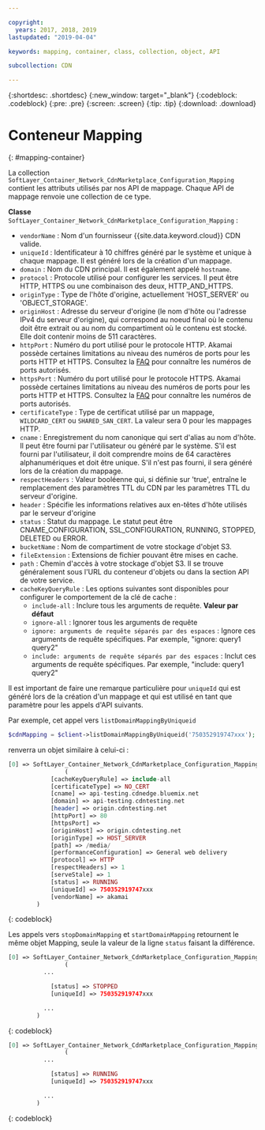 ```yaml
---

copyright:
  years: 2017, 2018, 2019
lastupdated: "2019-04-04"

keywords: mapping, container, class, collection, object, API

subcollection: CDN

---
```


{:shortdesc: .shortdesc}
{:new_window: target="_blank"}
{:codeblock: .codeblock}
{:pre: .pre}
{:screen: .screen}
{:tip: .tip}
{:download: .download}  

# Conteneur Mapping
{: #mapping-container}

La collection `SoftLayer_Container_Network_CdnMarketplace_Configuration_Mapping` contient les attributs utilisés par nos API de mappage. Chaque API de mappage renvoie une collection de ce type.

**Classe** `SoftLayer_Container_Network_CdnMarketplace_Configuration_Mapping` :

* `vendorName` : Nom d'un fournisseur {{site.data.keyword.cloud}} CDN valide.
* `uniqueId` : Identificateur à 10 chiffres généré par le système et unique à chaque mappage. Il est généré lors de la création d'un mappage.
* `domain` : Nom du CDN principal. Il est également appelé `hostname`.
* `protocol` : Protocole utilisé pour configurer les services. Il peut être HTTP, HTTPS ou une combinaison des deux, HTTP_AND_HTTPS.
* `originType` : Type de l'hôte d'origine, actuellement 'HOST_SERVER' ou 'OBJECT_STORAGE'.
* `originHost` : Adresse du serveur d'origine (le nom d'hôte ou l'adresse IPv4 du serveur d'origine), qui correspond au noeud final où le contenu doit être extrait ou au nom du compartiment où le contenu est stocké. Elle doit contenir moins de 511 caractères.
* `httpPort` :  Numéro du port utilisé pour le protocole HTTP. Akamai possède certaines limitations au niveau des numéros de ports pour les ports HTTP et HTTPS. Consultez la [FAQ](/docs/infrastructure/CDN?topic=CDN-faqs#are-there-any-restrictions-on-what-http-and-https-port-numbers-are-allowed-for-akamai-) pour connaître les numéros de ports autorisés.
* `httpsPort` :  Numéro du port utilisé pour le protocole HTTPS. Akamai possède certaines limitations au niveau des numéros de ports pour les ports HTTP et HTTPS. Consultez la [FAQ](/docs/infrastructure/CDN?topic=CDN-faqs#are-there-any-restrictions-on-what-http-and-https-port-numbers-are-allowed-for-akamai-) pour connaître les numéros de ports autorisés.
* `certificateType` : Type de certificat utilisé par un mappage, `WILDCARD_CERT` ou `SHARED_SAN_CERT`. La valeur sera 0 pour les mappages HTTP.
* `cname` : Enregistrement du nom canonique qui sert d'alias au nom d'hôte. Il peut être fourni par l'utilisateur ou généré par le système. S'il est fourni par l'utilisateur, il doit comprendre moins de 64 caractères alphanumériques et doit être unique. S'il n'est pas fourni, il sera généré lors de la création du mappage.
* `respectHeaders` : Valeur booléenne qui, si définie sur 'true', entraîne le remplacement des paramètres TTL du CDN par les paramètres TTL du serveur d'origine.
* `header` : Spécifie les informations relatives aux en-têtes d'hôte utilisés par le serveur d'origine
* `status` : Statut du mappage. Le statut peut être CNAME_CONFIGURATION, SSL_CONFIGURATION, RUNNING, STOPPED, DELETED ou ERROR.
* `bucketName` : Nom de compartiment de votre stockage d'objet S3.
* `fileExtension` : Extensions de fichier pouvant être mises en cache.
* `path` : Chemin d'accès à votre stockage d'objet S3. Il se trouve généralement sous l'URL du conteneur d'objets ou dans la section API de votre service.
* `cacheKeyQueryRule` : Les options suivantes sont disponibles pour configurer le comportement de la clé de cache :
  * `include-all` : Inclure tous les arguments de requête. **Valeur par défaut**
  * `ignore-all` : Ignorer tous les arguments de requête
  * `ignore: arguments de requête séparés par des espaces` : Ignore ces arguments de requête spécifiques. Par exemple, "ignore: query1 query2"
  * `include: arguments de requête séparés par des espaces` : Inclut ces arguments de requête spécifiques. Par exemple, "include: query1 query2"

Il est important de faire une remarque particulière pour `uniqueId` qui est généré lors de la création d'un mappage et qui est utilisé en tant que paramètre pour les appels d'API suivants.

Par exemple, cet appel vers `listDomainMappingByUniqueid`  
```php  
$cdnMapping = $client->listDomainMappingByUniqueid('750352919747xxx');  
```

renverra un objet similaire à celui-ci :

```php  
[0] => SoftLayer_Container_Network_CdnMarketplace_Configuration_Mapping Object
                (
            [cacheKeyQueryRule] => include-all
            [certificateType] => NO_CERT
            [cname] => api-testing.cdnedge.bluemix.net
            [domain] => api-testing.cdntesting.net
            [header] => origin.cdntesting.net
            [httpPort] => 80
            [httpsPort] =>
            [originHost] => origin.cdntesting.net
            [originType] => HOST_SERVER
            [path] => /media/
            [performanceConfiguration] => General web delivery
            [protocol] => HTTP
            [respectHeaders] => 1
            [serveStale] => 1
            [status] => RUNNING
            [uniqueId] => 750352919747xxx
            [vendorName] => akamai
        )

```
{: codeblock}

Les appels vers `stopDomainMapping` et `startDomainMapping` retournent le même objet Mapping, seule la valeur de la ligne `status` faisant la différence.

```php  
[0] => SoftLayer_Container_Network_CdnMarketplace_Configuration_Mapping Object
                (
          ...

            [status] => STOPPED
            [uniqueId] => 750352919747xxx

          ...
        )

```
{: codeblock}

```php  
[0] => SoftLayer_Container_Network_CdnMarketplace_Configuration_Mapping Object
                (
          ...

            [status] => RUNNING
            [uniqueId] => 750352919747xxx

          ...
        )

```
{: codeblock}
